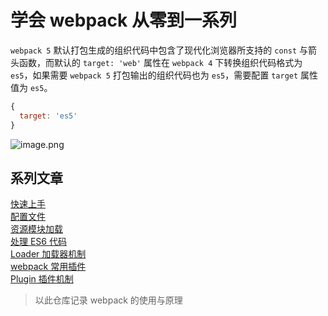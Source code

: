 # 学会 webpack 从零到一系列

`webpack 5` 默认打包生成的组织代码中包含了现代化浏览器所支持的 `const` 与箭头函数，而默认的 `target: 'web'` 属性在 `webpack 4` 下转换组织代码格式为 `es5`，如果需要 `webpack 5` 打包输出的组织代码也为 `es5`，需要配置 `target` 属性值为 `es5`。

```javascript
{
  target: 'es5'
}
```

![image.png](https://s3.ax1x.com/2020/12/05/DqW7c9.png)

## 系列文章

[快速上手](/01-quickly-start/)  
[配置文件](/02-configuration/)  
[资源模块加载](/03-asset-load/)  
[处理 ES6 代码](/04-babel-loader/)  
[Loader 加载器机制](/05-loader-theory/)  
[webpack 常用插件](/06-generally-used-plugins/)  
[Plugin 插件机制](/07-plugin-theory/)  

> 以此仓库记录 webpack 的使用与原理